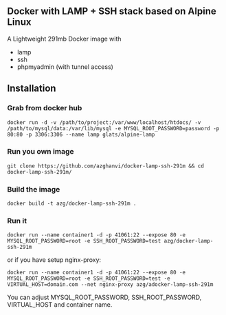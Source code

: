 ## Docker with LAMP + SSH stack based on Alpine Linux

A Lightweight 291mb Docker image with 
- lamp
- ssh
- phpmyadmin (with tunnel access)

## Installation
### Grab from docker hub
```
docker run -d -v /path/to/project:/var/www/localhost/htdocs/ -v /path/to/mysql/data:/var/lib/mysql -e MYSQL_ROOT_PASSWORD=password -p 80:80 -p 3306:3306 --name lamp glats/alpine-lamp

```

### Run you own image

```
git clone https://github.com/azghanvi/docker-lamp-ssh-291m && cd docker-lamp-ssh-291m/
```

### Build the image
```
docker build -t azg/docker-lamp-ssh-291m .
```

### Run it

```
docker run --name container1 -d -p 41061:22 --expose 80 -e MYSQL_ROOT_PASSWORD=root -e SSH_ROOT_PASSWORD=test azg/docker-lamp-ssh-291m
```

or if you have setup nginx-proxy:

```
docker run --name container1 -d -p 41061:22 --expose 80 -e MYSQL_ROOT_PASSWORD=root -e SSH_ROOT_PASSWORD=test -e VIRTUAL_HOST=domain.com --net nginx-proxy azg/adocker-lamp-ssh-291m
```
You can adjust MYSQL_ROOT_PASSWORD, SSH_ROOT_PASSWORD, VIRTUAL_HOST and container name.
